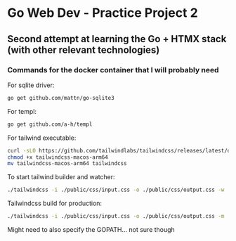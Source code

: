 # Go Web Dev - Practice Project 2

## Second attempt at learning the Go + HTMX stack (with other relevant technologies)

### Commands for the docker container that I will probably need

For sqlite driver:

```bash
go get github.com/mattn/go-sqlite3
```

For templ:

```bash
go get github.com/a-h/templ
```

For tailwind executable:

```bash
curl -sLO https://github.com/tailwindlabs/tailwindcss/releases/latest/download/tailwindcss-macos-arm64
chmod +x tailwindcss-macos-arm64
mv tailwindcss-macos-arm64 tailwindcss
```

To start tailwind builder and watcher:

```bash
./tailwindcss -i ./public/css/input.css -o ./public/css/output.css -w
```

Tailwindcss build for production:

```bash
./tailwindcss -i ./public/css/input.css -o ./public/css/output.css -m
```

Might need to also specify the GOPATH... not sure though
